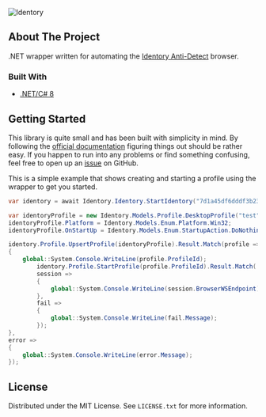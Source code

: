 ![Identory](https://socialify.git.ci/hakunamarihuana/Identory/image?description=1&descriptionEditable=%0A&font=Source%20Code%20Pro&language=1&logo=https%3A%2F%2Fwww.upload.ee%2Fimage%2F13929962%2Fphoto_2022-01-20_14-46-20.jpg&name=1&owner=1&pattern=Circuit%20Board&stargazers=1&theme=Light)


<!-- ABOUT THE PROJECT -->
## About The Project
.NET wrapper written for automating the [Identory Anti-Detect](https://identory.com/en/) browser.

### Built With
* [.NET/C# 8](https://github.com/dotnet)

<!-- GETTING STARTED -->
## Getting Started
This library is quite small and has been built with simplicity in mind. 
By following the [official documentation](https://docs.identory.com/) figuring things out should be rather easy.
If you happen to run into any problems or find something confusing, feel free to open up an [issue](https://github.com/hakunamarihuana/Identory/issues) on GitHub.

This is a simple example that shows creating and starting a profile using the wrapper to get you started. 
```csharp
var identory = await Identory.Identory.StartIdentory("7d1a45df6dddf3b23c9d000494ffd1a8aee86eda");

var identoryProfile = new Identory.Models.Profile.DesktopProfile("test");
identoryProfile.Platform = Identory.Models.Enum.Platform.Win32;
identoryProfile.OnStartUp = Identory.Models.Enum.StartupAction.DoNothing;

identory.Profile.UpsertProfile(identoryProfile).Result.Match(profile =>
{
    global::System.Console.WriteLine(profile.ProfileId);
        identory.Profile.StartProfile(profile.ProfileId).Result.Match(
        session =>
        { 
            global::System.Console.WriteLine(session.BrowserWSEndpoint); 
        },
        fail =>
        { 
            global::System.Console.WriteLine(fail.Message);
        });
},
error =>
{
    global::System.Console.WriteLine(error.Message);
});

```

<!-- LICENSE -->
## License

Distributed under the MIT License. See `LICENSE.txt` for more information.
